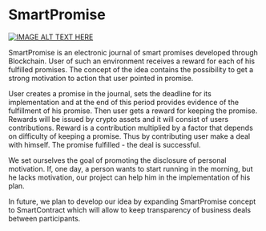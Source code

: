 # SmartPromise


[![IMAGE ALT TEXT HERE](https://img.youtube.com/vi/mH9kZ2O7yJ8/0.jpg)](https://www.youtube.com/watch?v=mH9kZ2O7yJ8 "Introduction")

SmartPromise is an electronic journal of smart promises developed through Blockchain. 
User of such an environment receives a reward for each of his fulfilled promises. 
The concept of the idea contains the possibility to get a strong motivation to action that user pointed in promise. 

User creates a promise in the journal, sets the deadline for its implementation and at the end 
of this period provides evidence of the fulfillment of his promise. Then user gets a reward for 
keeping the promise. Rewards will be issued by crypto assets and it will consist of users contributions. 
Reward is a contribution multiplied by a factor that depends on difficulty of keeping a promise. 
Thus by contributing user make a deal with himself. The promise fulfilled - the deal is successful. 

We set ourselves the goal of promoting the disclosure of personal motivation. If, one day, a person 
wants to start running in the morning, but he lacks motivation, our project can help him in the implementation of his plan. 

In future, we plan to develop our idea by expanding SmartPromise concept to SmartContract which 
will allow to keep transparency of business deals between participants.
